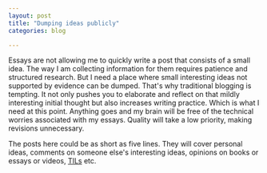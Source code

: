 ```yaml
---
layout: post
title: "Dumping ideas publicly"
categories: blog

---
```


Essays are not allowing me to quickly write a post that consists of a small idea. The way I am collecting information for them
requires patience and structured research. But I need a place where small interesting ideas not supported by evidence
can be dumped. That's why traditional blogging is tempting. It not only pushes you to elaborate and reflect on that mildly 
interesting initial thought but also increases writing practice. Which is what I need at this point. Anything goes and my brain
will be free of the technical worries associated with my essays. Quality will take a low priority, making revisions 
unnecessary. 

The posts here could be as short as five lines. They will cover personal ideas, comments on someone else's interesting
ideas, opinions on books or essays or videos, [TILs](https://www.reddit.com/r/todayilearned/wiki/index) etc.  
